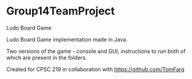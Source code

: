 # Group14TeamProject
Ludo Board Game

Ludo Board Game implementation made in Java. 

Two versions of the game - console and GUI, instructions to run both of which are present in the folders.

Created for CPSC 219 in collaboration with https://github.com/TomFarq
